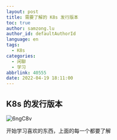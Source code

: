 ```yaml
---
layout: post
title: 需要了解的 K8s 发行版本
toc: true
author: samzong.lu
author_id: defaultAuthorId
language: en
tags:
  - K8s
categories:
  - 闲聊
  - 学习
abbrlink: 40555
date: 2022-04-19 18:11:00
---
```

## K8s 的发行版本


![6ngC8v](http://ipic-typora-samzong.oss-cn-qingdao.aliyuncs.com//uPic/6ngC8v.png)

开始学习喜欢的东西，上面的每一个都要了解
